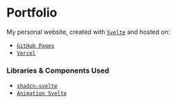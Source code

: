 # Portfolio

My personal website, created with [`Svelte`](https://github.com/sveltejs/cli) and hosted on:

- [`GitHub Pages`](https://jediela.github.io)
- [`Vercel`](https://jedielantalan.vercel.app/)

### Libraries & Components Used

- [`shadcn-svelte`](https://www.shadcn-svelte.com/)
- [`Animation Svelte`](https://animation-svelte.vercel.app/)

